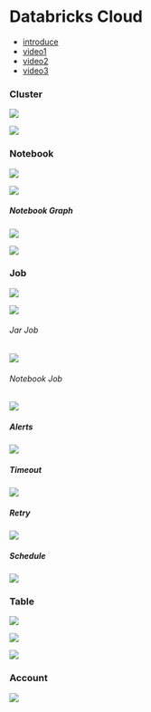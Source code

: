 # Databricks Cloud
- [introduce](https://databricks.com/blog/2015/06/15/databricks-is-now-generally-available.html)
- [video1](https://www.youtube.com/embed/srI9yNOAbU0?autoplay=1)
- [video2](https://www.youtube.com/embed/MXI0F8zfKGI?autoplay=1)
- [video3](https://www.youtube.com/embed/2OYYPoJOU94?autoplay=1)

### Cluster
![](/images/databricks_cloud/cluster.PNG)

![](/images/databricks_cloud/cluster_new.PNG)

### Notebook
![](/images/databricks_cloud/notebook1.PNG)

![](/images/databricks_cloud/notebook2.PNG)

##### Notebook Graph
![](/images/databricks_cloud/notebook_graph.PNG)

![](/images/databricks_cloud/notebook_plot.PNG)

### Job
![](/images/databricks_cloud/job.PNG)

![](/images/databricks_cloud/job_edit.PNG)

###### Jar Job
![](/images/databricks_cloud/job_jar.PNG)

###### Notebook Job
![](/images/databricks_cloud/job_notebook.PNG)

##### Alerts
![](/images/databricks_cloud/job_alerts.PNG)

##### Timeout
![](/images/databricks_cloud/job_timeout.PNG)

##### Retry
![](/images/databricks_cloud/job_retry.PNG)

##### Schedule
![](/images/databricks_cloud/job_schedule.PNG)

### Table
![](/images/databricks_cloud/table_import1.PNG)

![](/images/databricks_cloud/table_import2.PNG)

![](/images/databricks_cloud/table.PNG)

### Account
![](/images/databricks_cloud/account.PNG)
